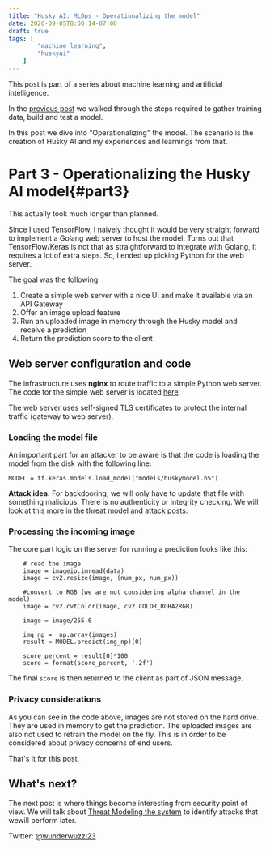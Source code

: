 ```yaml
---
title: "Husky AI: MLOps - Operationalizing the model"
date: 2020-09-05T8:00:14-07:00
draft: true
tags: [
        "machine learning",
        "huskyai"
    ]
---
```


This post is part of a series about machine learning and artificial intelligence. 

In the [previous post](/blog/posts/2020/husky-ai-building-the-machine-learning-model/) we walked through the steps required to gather training data, build and test a model.

In this post we dive into "Operationalizing" the model. The scenario is the creation of Husky AI and my experiences and learnings from that.


# Part 3 - Operationalizing the Husky AI model{#part3}

This actually took much longer than planned. 

Since I used TensorFlow, I naively thought it would be very straight forward to implement a Golang web server to host the model. Turns out that TensorFlow/Keras is not that as straightforward to integrate with Golang, it requires a lot of extra steps. So, I ended up picking Python for the web server.

The goal was the following:

1. Create a simple web server with a nice UI and make it available via an API Gateway
2. Offer an image upload feature
3. Run an uploaded image in memory through the Husky model and receive a prediction
4. Return the prediction score to the client

## Web server configuration and code

The infrastructure uses **nginx** to route traffic to a simple Python web server. The code for the simple web server is located [here](https://github.com/wunderwuzzi23/ai/blob/master/huskyai/huskyai.py).

The web server uses self-signed TLS certificates to protect the internal traffic (gateway to web server).

### Loading the model file 

An important part for an attacker to be aware is that the code is loading the model from the disk with the following line:

```
MODEL = tf.keras.models.load_model("models/huskymodel.h5")
```

**Attack idea:** For backdooring, we will only have to update that file with something malicious. There is no authenticity or integrity checking. We will look at this more in the threat model and attack posts.

### Processing the incoming image

The core part logic on the server for running a prediction looks like this:

```
    # read the image
    image = imageio.imread(data)
    image = cv2.resize(image, (num_px, num_px))

    #convert to RGB (we are not considering alpha channel in the model)
    image = cv2.cvtColor(image, cv2.COLOR_RGBA2RGB)

    image = image/255.0   

    img_np =  np.array(images)
    result = MODEL.predict(img_np)[0]

    score_percent = result[0]*100
    score = format(score_percent, '.2f')
```

The final `score` is then returned to the client as part of JSON message.

### Privacy considerations

As you can see in the code above, images are not stored on the hard drive. They are used in memory to get the prediction. The uploaded images are also not used to retrain the model on the fly. This is in order to be considered about privacy concerns of end users. 

That's it for this post.


## What's next?

The next post is where things become interesting from security point of view. We will talk about [Threat Modeling the system](/blog/posts/2020/husky-ai-threat-modeling-machine-learning/) to identify attacks that wewill perform later.



Twitter: [@wunderwuzzi23](https://twitter.com/wunderwuzzi23)